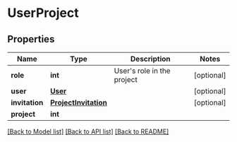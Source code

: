 # UserProject

## Properties
Name | Type | Description | Notes
------------ | ------------- | ------------- | -------------
**role** | **int** | User&#39;s role in the project | [optional] 
**user** | [**User**](User.md) |  | [optional] 
**invitation** | [**ProjectInvitation**](ProjectInvitation.md) |  | [optional] 
**project** | **int** |  | 

[[Back to Model list]](../README.md#documentation-for-models) [[Back to API list]](../README.md#documentation-for-api-endpoints) [[Back to README]](../README.md)


